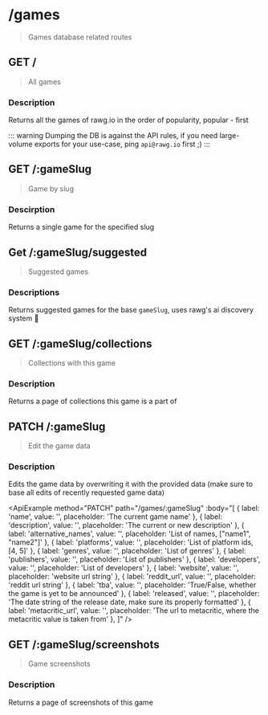# /games

> Games database related routes

## GET /

> All games

### Description

Returns all the games of rawg.io in the order of popularity, popular - first

::: warning
Dumping the DB is against the API rules, if you need large-volume exports for your use-case, ping `api@rawg.io` first ;)
:::

<ApiExample
  path="/games"
  :query="[
    { label: 'search', value: '', placeholder: 'A string to search for' }
  ]"
  pagination
/>

## GET /:gameSlug

> Game by slug

### Descirption

Returns a single game for the specified slug

<ApiExample path="/games/:gameSlug" />

## Get /:gameSlug/suggested

> Suggested games

### Descriptions

Returns suggested games for the base `gameSlug`, uses rawg's ai discovery system 🚀

<ApiExample path="/games/:gameSlug/suggested" pagination />

## GET /:gameSlug/collections

> Collections with this game

### Description

Returns a page of collections this game is a part of

<ApiExample path="/games/:gameSlug/collections" pagination />

## PATCH /:gameSlug

> Edit the game data

### Description

Edits the game data by overwriting it with the provided data (make sure to base all edits of recently requested game data)

<ApiExample
method="PATCH"
path="/games/:gameSlug"
:body="[
  { label: 'name', value: '', placeholder: 'The current game name' },
  { label: 'description', value: '', placeholder: 'The current or new description' },
  { label: 'alternative_names', value: '', placeholder: 'List of names, [\"name1\", \"name2\"]' },
  { label: 'platforms', value: '', placeholder: 'List of platform ids, [4, 5]' },
  { label: 'genres', value: '', placeholder: 'List of genres' },
  { label: 'publishers', value: '', placeholder: 'List of publishers' },
  { label: 'developers', value: '', placeholder: 'List of developers' },
  { label: 'website', value: '', placeholder: 'website url string' },
  { label: 'reddit_url', value: '', placeholder: 'reddit url string' },
  { label: 'tba', value: '', placeholder: 'True/False, whether the game is yet to be announced' },
  { label: 'released', value: '', placeholder: 'The date string of the release date, make sure its properly formatted' },
  { label: 'metacritic_url', value: '', placeholder: 'The url to metacritic, where the metacritic value is taken from' },
]"
/>
## GET /:gameSlug/screenshots

> Game screenshots

### Description

Returns a page of screenshots of this game

<ApiExample path="/games/:gameSlug/screenshots" 
  :query="[
    { label: 'with_deleted', value: '', placeholder: 'true/false, whether to include deleted screenshots' }
  ]"
  pagination />
